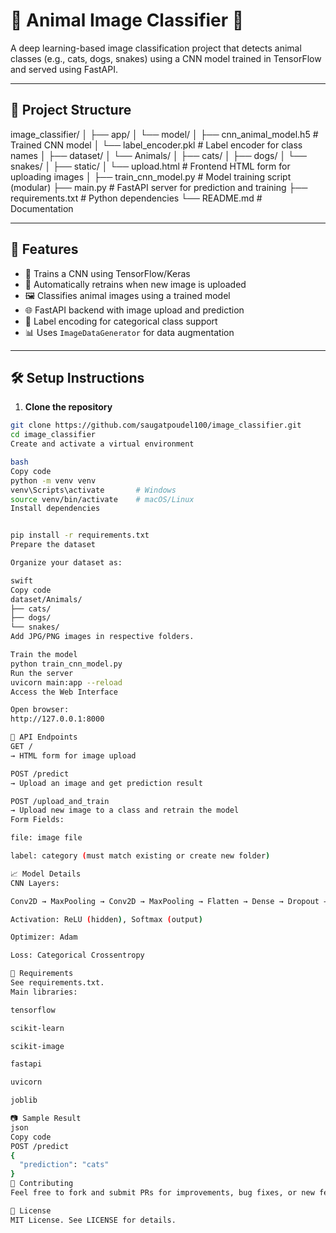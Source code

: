 # 🐾 Animal Image Classifier 🧠

A deep learning-based image classification project that detects animal classes (e.g., cats, dogs, snakes) using a CNN model trained in TensorFlow and served using FastAPI.

---

## 📁 Project Structure

image_classifier/
│
├── app/
│ └── model/
│ ├── cnn_animal_model.h5 # Trained CNN model
│ └── label_encoder.pkl # Label encoder for class names
│
├── dataset/
│ └── Animals/
│ ├── cats/
│ ├── dogs/
│ └── snakes/
│
├── static/
│ └── upload.html # Frontend HTML form for uploading images
│
├── train_cnn_model.py # Model training script (modular)
├── main.py # FastAPI server for prediction and training
├── requirements.txt # Python dependencies
└── README.md # Documentation

---

## 🚀 Features

- 🧠 Trains a CNN using TensorFlow/Keras
- 🔁 Automatically retrains when new image is uploaded
- 🖼️ Classifies animal images using a trained model
- 🌐 FastAPI backend with image upload and prediction
- 🧪 Label encoding for categorical class support
- 📊 Uses `ImageDataGenerator` for data augmentation

---

## 🛠️ Setup Instructions

1. **Clone the repository**

```bash
git clone https://github.com/saugatpoudel100/image_classifier.git
cd image_classifier
Create and activate a virtual environment

bash
Copy code
python -m venv venv
venv\Scripts\activate       # Windows
source venv/bin/activate    # macOS/Linux
Install dependencies


pip install -r requirements.txt
Prepare the dataset

Organize your dataset as:

swift
Copy code
dataset/Animals/
├── cats/
├── dogs/
└── snakes/
Add JPG/PNG images in respective folders.

Train the model
python train_cnn_model.py
Run the server
uvicorn main:app --reload
Access the Web Interface

Open browser:
http://127.0.0.1:8000

🧪 API Endpoints
GET /
→ HTML form for image upload

POST /predict
→ Upload an image and get prediction result

POST /upload_and_train
→ Upload new image to a class and retrain the model
Form Fields:

file: image file

label: category (must match existing or create new folder)

📈 Model Details
CNN Layers:

Conv2D → MaxPooling → Conv2D → MaxPooling → Flatten → Dense → Dropout → Output

Activation: ReLU (hidden), Softmax (output)

Optimizer: Adam

Loss: Categorical Crossentropy

🧾 Requirements
See requirements.txt.
Main libraries:

tensorflow

scikit-learn

scikit-image

fastapi

uvicorn

joblib

📷 Sample Result
json
Copy code
POST /predict
{
  "prediction": "cats"
}
🤝 Contributing
Feel free to fork and submit PRs for improvements, bug fixes, or new features!

📄 License
MIT License. See LICENSE for details.









